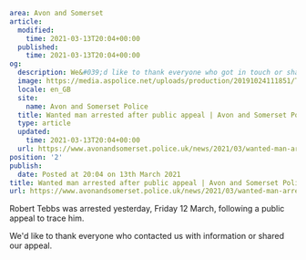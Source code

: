 ```yaml
area: Avon and Somerset
article:
  modified:
    time: 2021-03-13T20:04+00:00
  published:
    time: 2021-03-13T20:04+00:00
og:
  description: We&#039;d like to thank everyone who got in touch or shared our appeal&#8230;
  image: https://media.aspolice.net/uploads/production/20191024111851/Thank-you-your-help-makes-a-difference.jpg
  locale: en_GB
  site:
    name: Avon and Somerset Police
  title: Wanted man arrested after public appeal | Avon and Somerset Police
  type: article
  updated:
    time: 2021-03-13T20:04+00:00
  url: https://www.avonandsomerset.police.uk/news/2021/03/wanted-man-arrested-after-public-appeal/
position: '2'
publish:
  date: Posted at 20:04 on 13th March 2021
title: Wanted man arrested after public appeal | Avon and Somerset Police
url: https://www.avonandsomerset.police.uk/news/2021/03/wanted-man-arrested-after-public-appeal/
```

Robert Tebbs was arrested yesterday, Friday 12 March, following a public appeal to trace him.

We'd like to thank everyone who contacted us with information or shared our appeal.
